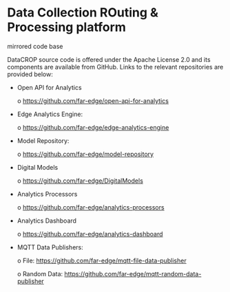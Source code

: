 # Data Collection ROuting &amp; Processing platform 

mirrored code base

DataCROP source code is offered under the Apache License 2.0 and its components are available from GitHub. Links to the relevant repositories are provided below:

- Open API for Analytics

	o https://github.com/far-edge/open-api-for-analytics

- Edge Analytics Engine:

	o https://github.com/far-edge/edge-analytics-engine 

- Model Repository:

	o https://github.com/far-edge/model-repository 

- Digital Models

	o https://github.com/far-edge/DigitalModels

- Analytics Processors

	o https://github.com/far-edge/analytics-processors

- Analytics Dashboard

	o https://github.com/far-edge/analytics-dashboard

- MQTT Data Publishers:

	o File: https://github.com/far-edge/mqtt-file-data-publisher

	o Random Data: https://github.com/far-edge/mqtt-random-data-publisher

